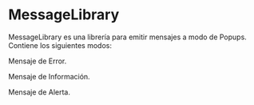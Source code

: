 # MessageLibrary
MessageLibrary es una librería para emitir mensajes a modo de Popups.
Contiene los siguientes modos:

  Mensaje de Error.
  
  Mensaje de Información.
  
  Mensaje de Alerta.

